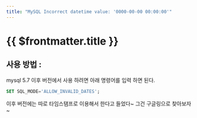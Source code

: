 ```yaml
---
title: "MySQL Incorrect datetime value: '0000-00-00 00:00:00'"
---
```


# {{ $frontmatter.title }}


## 사용 방법 :



mysql 5.7 이후 버전에서 사용 하려면 아래 명령어를 입력 하면 된다.

```sql
SET SQL_MODE='ALLOW_INVALID_DATES';
```

이후 버전에는 따로 타임스탬프로 이용해서 한다고 들었다~ 그건 구글링으로 찾아보자~
